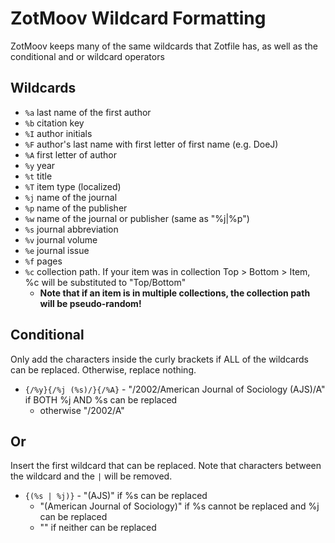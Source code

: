 # ZotMoov Wildcard Formatting

ZotMoov keeps many of the same wildcards that Zotfile has, as well as the conditional and or wildcard operators

## Wildcards
- `%a` last name of the first author
- `%b` citation key
- `%I` author initials
- `%F` author's last name with first letter of first name (e.g. DoeJ)
- `%A` first letter of author
- `%y` year
- `%t` title
- `%T` item type (localized)
- `%j` name of the journal
- `%p` name of the publisher
- `%w` name of the journal or publisher (same as "%j|%p")
- `%s` journal abbreviation
- `%v` journal volume
- `%e` journal issue
- `%f` pages
- `%c` collection path. If your item was in collection Top > Bottom > Item, %c will be substituted to "Top/Bottom" 
    - **Note that if an item is in multiple collections, the collection path will be pseudo-random!**

## Conditional

Only add the characters inside the curly brackets if ALL of the wildcards can be replaced. Otherwise, replace nothing.


- `{/%y}{/%j (%s)/}{/%A}` - "/2002/American Journal of Sociology (AJS)/A" if BOTH %j AND %s can be replaced
    - otherwise "/2002/A"


## Or

Insert the first wildcard that can be replaced. Note that characters between the wildcard and the `|` will be removed.

- `{(%s | %j)}` - "(AJS)" if %s can be replaced
    - "(American Journal of Sociology)" if %s cannot be replaced and %j can be replaced
    - "" if neither can be replaced